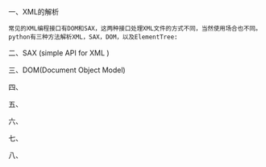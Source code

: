 一、XML的解析

	常见的XML编程接口有DOM和SAX，这两种接口处理XML文件的方式不同，当然使用场合也不同。
	python有三种方法解析XML，SAX，DOM，以及ElementTree:

二、SAX (simple API for XML )


三、DOM(Document Object Model)


四、


五、


六、


七、


八、